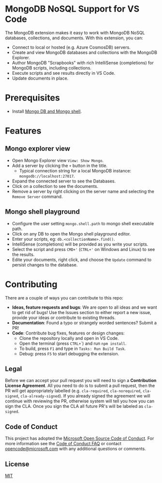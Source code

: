 
# MongoDB NoSQL Support for VS Code

The MongoDB extension makes it easy to work with MongoDB NoSQL databases, collections, and documents. With this extension, you can:

* Connect to local or hosted (e.g. Azure CosmosDB) servers.
* Create and view MongoDB databases and collections with the MongoDB Explorer.
* Author MongoDB "Scrapbooks" with rich IntelliSense (completions) for MongoDB scripts, including collections.
* Execute scripts and see results directly in VS Code.
* Update documents in place.

# Prerequisites

- Install [Mongo DB and Mongo shell](https://docs.mongodb.com/manual/installation/).

# Features

## Mongo explorer view

- Open Mongo Explorer view `View: Show Mongo`.
- Add a server by clicking the `+` button in the title.
  - Typical connection string for a local MongoDB instance: `mongodb://localhost:27017`.
- Expand the connected server to see the Databases.
- Click on a collection to see the documents.
- Remove a server by right clicking on the server name and selecting the `Remove Server` command.

## Mongo shell playground

- Configure the user setting `mongo.shell.path` to mongo shell executable path.
- Click on any DB to open the Mongo shell playground editor.
- Enter your scripts, eg: `db.<collectionName>.find()`.
- IntelliSense (completions) will be provided as you write your scripts.
- Select the script and press `CMD+'` (`CTRL+'` on Windows and Linux) to see the results.
- Edite your documents, right click, and choose the `Update` command to persist changes to the database.

# Contributing
There are a couple of ways you can contribute to this repo:

- **Ideas, feature requests and bugs**: We are open to all ideas and we want to get rid of bugs! Use the Issues section to either report a new issue, provide your ideas or contribute to existing threads.
- **Documentation**: Found a typo or strangely worded sentences? Submit a PR!
- **Code**: Contribute bug fixes, features or design changes:
  - Clone the repository locally and open in VS Code.
  - Open the terminal (press `CTRL+`\`) and run `npm install`.
  - To build, press `F1` and type in `Tasks: Run Build Task`.
  - Debug: press `F5` to start debugging the extension.

## Legal
Before we can accept your pull request you will need to sign a **Contribution License Agreement**. All you need to do is to submit a pull request, then the PR will get appropriately labelled (e.g. `cla-required`, `cla-norequired`, `cla-signed`, `cla-already-signed`). If you already signed the agreement we will continue with reviewing the PR, otherwise system will tell you how you can sign the CLA. Once you sign the CLA all future PR's will be labeled as `cla-signed`.

## Code of Conduct
This project has adopted the [Microsoft Open Source Code of Conduct](https://opensource.microsoft.com/codeofconduct/). For more information see the [Code of Conduct FAQ](https://opensource.microsoft.com/codeofconduct/faq/) or contact [opencode@microsoft.com](mailto:opencode@microsoft.com) with any additional questions or comments.

## License 
[MIT](LICENSE)
